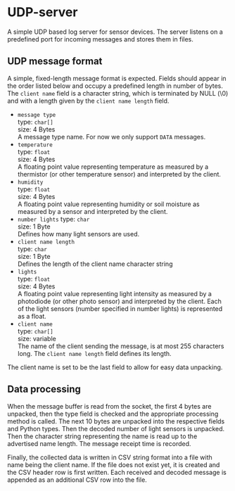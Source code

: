 # UDP-server

A simple UDP based log server for sensor devices. The server listens on a predefined port for incoming messages and stores them in files.

## UDP message format

A simple, fixed-length message format is expected. Fields should appear in the order listed below and occupy a predefined length in number of bytes. The `client name` field is a character string, which is terminated by NULL (\0) and with a length given by the `client name length` field.

* `message type`  
  type: `char[]`  
  size: 4 Bytes  
  A message type name. For now we only support `DATA` messages.
* `temperature`  
  type: `float`  
  size: 4 Bytes  
  A floating point value representing temperature as measured by a thermistor (or other temperature sensor) and interpreted by the client.
* `humidity`  
  type: `float`  
  size: 4 Bytes  
  A floating point value representing humidity or soil moisture as measured by a sensor and interpreted by the client.  
* `number lights` 
  type: `char`  
  size: 1 Byte  
  Defines how many light sensors are used.
* `client name length`  
  type: `char`  
  size: 1 Byte  
  Defines the length of the client name character string
* `lights`  
  type: `float`  
  size: 4 Bytes  
  A floating point value representing light intensity as measured by a photodiode (or other photo sensor) and interpreted by the     client. Each of the light sensors (number specified in number lights) is represented as a float.
* `client name`  
  type: `char[]`  
  size: variable  
  The name of the client sending the message, is at most 255 characters long. The `client name length` field defines its length.

The client name is set to be the last field to allow for easy data unpacking.

## Data processing

When the message buffer is read from the socket, the first 4 bytes are unpacked, then the type field is checked and the appropriate processing method is called. The next 10 bytes are unpacked into the respective fields and Python types. Then the decoded number of light sensors is unpacked.  Then the character string representing the name is read up to the advertised name length. The message receipt time is recorded.

Finally, the collected data is written in CSV string format into a file with name being the client name. If the file does not exist yet, it is created and the CSV header row is first written. Each received and decoded message is appended as an additional CSV row into the file.
